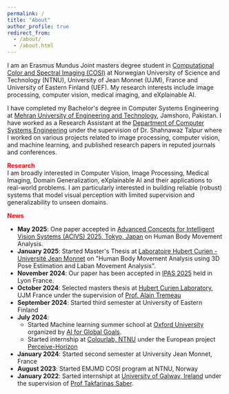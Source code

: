 ```yaml
---
permalink: /
title: "About"
author_profile: true
redirect_from: 
  - /about/
  - /about.html
---
```


I am an Erasmus Mundus Joint masters degree student in [Computational Color and Spectral Imaging (COSI)](https://cosi-master.eu/) at Norwegian University of Science and Technology (NTNU), University of Jean Monnet (UJM), France and University of Eastern Finland (UEF). My research interests include image processing, computer vision, medical imaging, and eXplainable AI.

I have completed my Bachelor's degree in Computer Systems Engineering at [Mehran University of Engineering and Technology](https://www.muet.edu.pk/), Jamshoro, Pakistan. I have worked as a Research Assistant at the [Department of Computer Systems Engineering](https://cs.muet.edu.pk/) under the supervision of Dr. Shahnawaz Talpur where I worked on various projects related to image processing, computer vision, and machine learning, and published research papers in reputed journals and conferences.

<span style="color: red;">**Research**</span>
<br>
I am broadly interested in Computer Vision, Image Processing, Medical Imaging, Domain Generalization, eXplainable AI and their applications to real-world problems. I am particularly interested in building reliable (robust) systems that model visual perception with limited supervision and generalizability to unseen domains.


<span style="color: red;">**News**</span>
* <b>May 2025</b>: One paper accepted in [Advanced Concepts for Intelligent Vision Systems (ACIVS) 2025, Tokyo, Japan](https://www.acivs2025.com/) on Human Body Movement Analysis.
* <b>January 2025</b>: Started Master's Thesis at [Laboratoire Hubert Curien - Université Jean Monnet](https://laboratoirehubertcurien.univ-st-etienne.fr/en/teams/image-science-computer-vision.html) on "Human Body Movement Analysis using 3D Pose Estimation and Laban Movement Analysis".
* <b>November 2024</b>: Our paper has been accepted in [IPAS 2025](https://ipas.ieee.tn/) held in Lyon France.
* <b>October 2024</b>: Selected masters thesis at [Hubert Curien Laboratory](https://laboratoirehubertcurien.univ-st-etienne.fr/en/index.html), UJM France under the supervision of [Prof. Alain Tremeau](https://perso.univ-st-etienne.fr/tremeaua/)
* <b>September 2024</b>: Started third semester at University of Eastern Finland
* <b>July 2024</b>:
  - Started Machine learning summer school at [Oxford University](https://www.oxfordml.school/) organized by [AI for Global Goals](https://www.globalgoals.ai/).
  - Started internship at [Colourlab, NTNU](https://www.ntnu.edu/colourlab) under the European project [Perceive-Horizon](https://perceive-horizon.eu/)
* <b>January 2024</b>: Started second semester at University Jean Monnet, France
* <b>August 2023</b>: Started EMJMD COSI program at NTNU, Norway
* <b>January 2022</b>: Sarted internshipt at [University of Galway, Ireland](https://www.universityofgalway.ie/) under the supervision of [Prof Takfarinas Saber](https://www.universityofgalway.ie/our-research/people/computer-science/takfarinassaber/).
